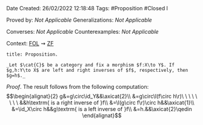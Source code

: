 <br />
<br />

Date Created: 26/02/2022 12:18:48
Tags: #Proposition #Closed l

Proved by: _Not Applicable_
Generalizations: _Not Applicable_

Converses: _Not Applicable_
Counterexamples: _Not Applicable_

Context: [$\textrm{FOL}$](obsidian://open?file=First%20Order%20Logic)$\,\,\rightsquigarrow\,\,$[$\textrm{ZF}$](obsidian://open?file=Zermelo-Fraenkel%20Set%20Theory)

``` ad-Proposition
title: Proposition.

_Let $\cat{C}$ be a category and fix a morphism $f:X\to Y$. If $g,h:Y\to X$ are left and right inverses of $f$, respectively, then $g=h$._

```

_Proof_. The result follows from the following computation:
$$\begin{alignat}{2}
    g&=g\circ\id_Y&&\axicat{2}\\
    &=g\circ\l(f\circ h\r)\ \ \ \ \ \ \ \ &&h\textrm{ is a right inverse of }f\\
    &=\l(g\circ f\r)\circ h&&\axicat{1}\\
    &=\id_X\circ h&&g\textrm{ is a left inverse of }f\\
    &=h.&&\axicat{2}\qedin
\end{alignat}$$
